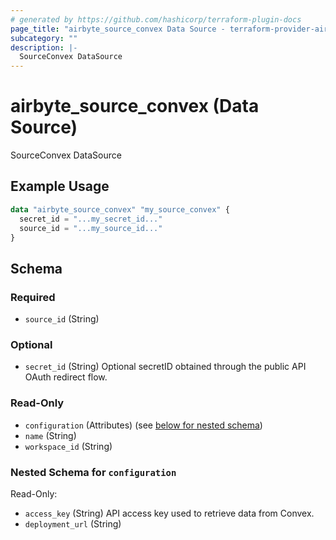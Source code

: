 ```yaml
---
# generated by https://github.com/hashicorp/terraform-plugin-docs
page_title: "airbyte_source_convex Data Source - terraform-provider-airbyte"
subcategory: ""
description: |-
  SourceConvex DataSource
---
```


# airbyte_source_convex (Data Source)

SourceConvex DataSource

## Example Usage

```terraform
data "airbyte_source_convex" "my_source_convex" {
  secret_id = "...my_secret_id..."
  source_id = "...my_source_id..."
}
```

<!-- schema generated by tfplugindocs -->
## Schema

### Required

- `source_id` (String)

### Optional

- `secret_id` (String) Optional secretID obtained through the public API OAuth redirect flow.

### Read-Only

- `configuration` (Attributes) (see [below for nested schema](#nestedatt--configuration))
- `name` (String)
- `workspace_id` (String)

<a id="nestedatt--configuration"></a>
### Nested Schema for `configuration`

Read-Only:

- `access_key` (String) API access key used to retrieve data from Convex.
- `deployment_url` (String)


